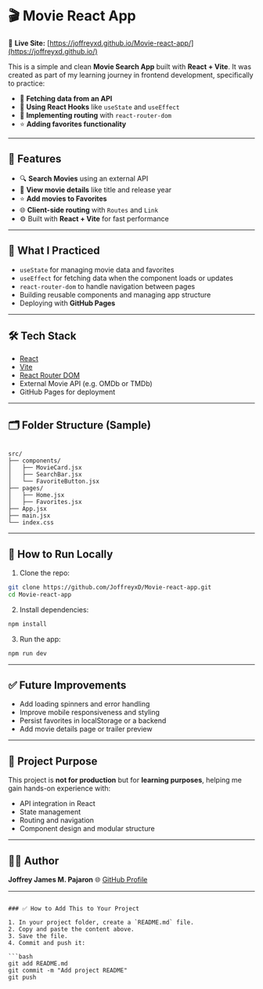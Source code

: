 # 🎬 Movie React App

🔗 **Live Site:** [https://joffreyxd.github.io/Movie-react-app/](https://joffreyxd.github.io/)

This is a simple and clean **Movie Search App** built with **React + Vite**. It was created as part of my learning journey in frontend development, specifically to practice:

- 🔄 **Fetching data from an API**
- 🧠 **Using React Hooks** like `useState` and `useEffect`
- 🔗 **Implementing routing** with `react-router-dom`
- ⭐ **Adding favorites functionality**

---

## 🚀 Features

- 🔍 **Search Movies** using an external API
- 📄 **View movie details** like title and release year
- ⭐ **Add movies to Favorites**
- 🌐 **Client-side routing** with `Routes` and `Link`
- ⚙️ Built with **React + Vite** for fast performance

---

## 🧠 What I Practiced

- `useState` for managing movie data and favorites
- `useEffect` for fetching data when the component loads or updates
- `react-router-dom` to handle navigation between pages
- Building reusable components and managing app structure
- Deploying with **GitHub Pages**

---

## 🛠 Tech Stack

- [React](https://reactjs.org/)
- [Vite](https://vitejs.dev/)
- [React Router DOM](https://reactrouter.com/)
- External Movie API (e.g. OMDb or TMDb)
- GitHub Pages for deployment

---

## 🗂 Folder Structure (Sample)

```

src/
├── components/
│   ├── MovieCard.jsx
│   ├── SearchBar.jsx
│   └── FavoriteButton.jsx
├── pages/
│   ├── Home.jsx
│   ├── Favorites.jsx
├── App.jsx
├── main.jsx
└── index.css

````

---

## 🧪 How to Run Locally

1. Clone the repo:
```bash
git clone https://github.com/JoffreyxD/Movie-react-app.git
cd Movie-react-app
````

2. Install dependencies:

```bash
npm install
```

3. Run the app:

```bash
npm run dev
```

---

## ✅ Future Improvements

* Add loading spinners and error handling
* Improve mobile responsiveness and styling
* Persist favorites in localStorage or a backend
* Add movie details page or trailer preview

---

## 📌 Project Purpose

This project is **not for production** but for **learning purposes**, helping me gain hands-on experience with:

* API integration in React
* State management
* Routing and navigation
* Component design and modular structure

---

## 👨‍💻 Author

**Joffrey James M. Pajaron**
🌐 [GitHub Profile](https://github.com/JoffreyxD)

---

````

### ✅ How to Add This to Your Project

1. In your project folder, create a `README.md` file.
2. Copy and paste the content above.
3. Save the file.
4. Commit and push it:

```bash
git add README.md
git commit -m "Add project README"
git push
````

